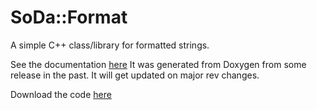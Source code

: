 # SoDa::Format

A simple C++ class/library for formatted strings. 

See the documentation [here](https://kb1vc.github.io/SoDaFormat/index.html)
It was generated from Doxygen from some release in the past. It will get
updated on major rev changes. 

Download the code [here](https://github.com/kb1vc/SoDaFormat)
